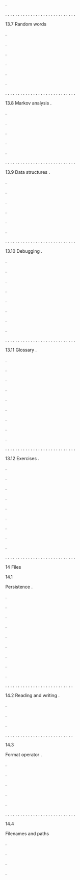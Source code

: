 .

. . . . . . . . . . . . . . . . . . . . . . . . . . . .

13.7 Random words

.

.

.

.

.

.

. . . . . . . . . . . . . . . . . . . . . . . . . . . .

13.8 Markov analysis .

.

.

.

.

.

. . . . . . . . . . . . . . . . . . . . . . . . . . . .

13.9 Data structures .

.

.

.

.

.

.

. . . . . . . . . . . . . . . . . . . . . . . . . . . .

13.10 Debugging .

.

.

.

.

.

.

.

.

. . . . . . . . . . . . . . . . . . . . . . . . . . . .

13.11 Glossary .

.

.

.

.

.

.

.

.

.

. . . . . . . . . . . . . . . . . . . . . . . . . . . .

13.12 Exercises .

.

.

.

.

.

.

.

.

.

. . . . . . . . . . . . . . . . . . . . . . . . . . . .

14 Files

14.1

Persistence .

.

.

.

.

.

.

.

.

.

. . . . . . . . . . . . . . . . . . . . . . . . . . .

14.2 Reading and writing .

.

.

.

. . . . . . . . . . . . . . . . . . . . . . . . . . .

14.3

Format operator .

.

.

.

.

.

. . . . . . . . . . . . . . . . . . . . . . . . . . . .

14.4

Filenames and paths

.

.

.

.